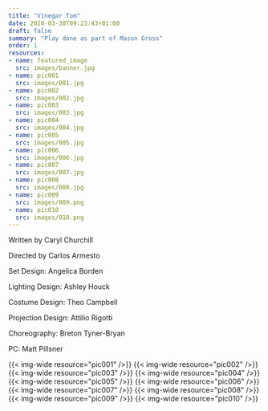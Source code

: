 ```yaml
---
title: "Vinegar Tom"
date: 2020-03-30T09:23:43+01:00
draft: false
summary: "Play done as part of Mason Gross"
order: 1
resources:
- name: featured_image
  src: images/banner.jpg
- name: pic001
  src: images/001.jpg
- name: pic002
  src: images/002.jpg
- name: pic003
  src: images/003.jpg
- name: pic004
  src: images/004.jpg
- name: pic005
  src: images/005.jpg
- name: pic006
  src: images/006.jpg
- name: pic007
  src: images/007.jpg
- name: pic008
  src: images/008.jpg
- name: pic009
  src: images/009.png
- name: pic010
  src: images/010.png
---
```

Written by Caryl Churchill

Directed by Carlos Armesto

Set Design: Angelica Borden

Lighting Design: Ashley Houck

Costume Design: Theo Campbell

Projection Design: Attilio Rigotti

Choreography: Breton Tyner-Bryan

PC: Matt Pillsner

{{< img-wide resource="pic001" />}}
{{< img-wide resource="pic002" />}}
{{< img-wide resource="pic003" />}}
{{< img-wide resource="pic004" />}}
{{< img-wide resource="pic005" />}}
{{< img-wide resource="pic006" />}}
{{< img-wide resource="pic007" />}}
{{< img-wide resource="pic008" />}}
{{< img-wide resource="pic009" />}}
{{< img-wide resource="pic010" />}}
